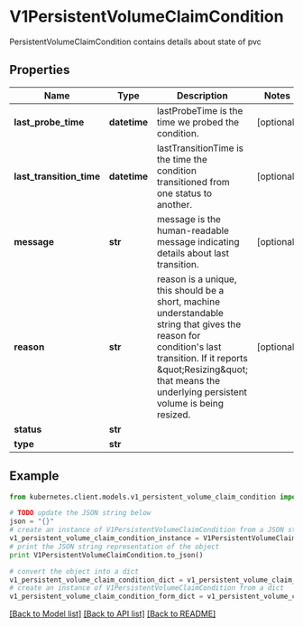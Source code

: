# V1PersistentVolumeClaimCondition

PersistentVolumeClaimCondition contains details about state of pvc

## Properties

Name | Type | Description | Notes
------------ | ------------- | ------------- | -------------
**last_probe_time** | **datetime** | lastProbeTime is the time we probed the condition. | [optional] 
**last_transition_time** | **datetime** | lastTransitionTime is the time the condition transitioned from one status to another. | [optional] 
**message** | **str** | message is the human-readable message indicating details about last transition. | [optional] 
**reason** | **str** | reason is a unique, this should be a short, machine understandable string that gives the reason for condition&#39;s last transition. If it reports \&quot;Resizing\&quot; that means the underlying persistent volume is being resized. | [optional] 
**status** | **str** |  | 
**type** | **str** |  | 

## Example

```python
from kubernetes.client.models.v1_persistent_volume_claim_condition import V1PersistentVolumeClaimCondition

# TODO update the JSON string below
json = "{}"
# create an instance of V1PersistentVolumeClaimCondition from a JSON string
v1_persistent_volume_claim_condition_instance = V1PersistentVolumeClaimCondition.from_json(json)
# print the JSON string representation of the object
print V1PersistentVolumeClaimCondition.to_json()

# convert the object into a dict
v1_persistent_volume_claim_condition_dict = v1_persistent_volume_claim_condition_instance.to_dict()
# create an instance of V1PersistentVolumeClaimCondition from a dict
v1_persistent_volume_claim_condition_form_dict = v1_persistent_volume_claim_condition.from_dict(v1_persistent_volume_claim_condition_dict)
```
[[Back to Model list]](../README.md#documentation-for-models) [[Back to API list]](../README.md#documentation-for-api-endpoints) [[Back to README]](../README.md)


